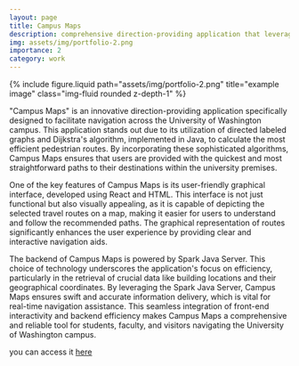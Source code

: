 ```yaml
---
layout: page
title: Campus Maps
description: comprehensive direction-providing application that leverages the principles of directed labeled graphs and Dijkstra’s algorithm in Java to generate efficient pedestrain routes on the University of Washington campus.
img: assets/img/portfolio-2.png
importance: 2
category: work
---
```


<div class="row">
    <div class="col-sm mt-3 mt-md-0">
        {% include figure.liquid path="assets/img/portfolio-2.png" title="example image" class="img-fluid rounded z-depth-1" %}
    </div>
</div>

"Campus Maps" is an innovative direction-providing application specifically designed to facilitate navigation across the University of Washington campus. This application stands out due to its utilization of directed labeled graphs and Dijkstra's algorithm, implemented in Java, to calculate the most efficient pedestrian routes. By incorporating these sophisticated algorithms, Campus Maps ensures that users are provided with the quickest and most straightforward paths to their destinations within the university premises.

One of the key features of Campus Maps is its user-friendly graphical interface, developed using React and HTML. This interface is not just functional but also visually appealing, as it is capable of depicting the selected travel routes on a map, making it easier for users to understand and follow the recommended paths. The graphical representation of routes significantly enhances the user experience by providing clear and interactive navigation aids.

The backend of Campus Maps is powered by Spark Java Server. This choice of technology underscores the application's focus on efficiency, particularly in the retrieval of crucial data like building locations and their geographical coordinates. By leveraging the Spark Java Server, Campus Maps ensures swift and accurate information delivery, which is vital for real-time navigation assistance. This seamless integration of front-end interactivity and backend efficiency makes Campus Maps a comprehensive and reliable tool for students, faculty, and visitors navigating the University of Washington campus.

you can access it [here](https://github.com/micbrahim/campusmaps)